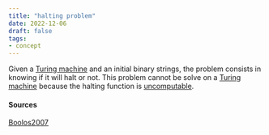 ```yaml
---
title: "halting problem"
date: 2022-12-06
draft: false
tags:
- concept
---
```


Given a [Turing machine](concept/Turing%20machine.md) and an initial binary strings, the problem consists in knowing if it will halt or not. This problem cannot be solve on a [Turing machine](concept/Turing%20machine.md) because the halting function is [uncomputable](definition/uncomputable.md). 

#### Sources

[Boolos2007](reference/Boolos2007.md)
